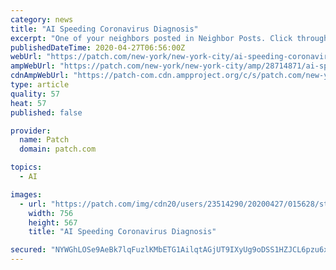 ```yaml
---
category: news
title: "AI Speeding Coronavirus Diagnosis"
excerpt: "One of your neighbors posted in Neighbor Posts. Click through to read what they have to say. (The views expressed in this post are the author’s own.)"
publishedDateTime: 2020-04-27T06:56:00Z
webUrl: "https://patch.com/new-york/new-york-city/ai-speeding-coronavirus-diagnosis"
ampWebUrl: "https://patch.com/new-york/new-york-city/amp/28714871/ai-speeding-coronavirus-diagnosis"
cdnAmpWebUrl: "https://patch-com.cdn.ampproject.org/c/s/patch.com/new-york/new-york-city/amp/28714871/ai-speeding-coronavirus-diagnosis"
type: article
quality: 57
heat: 57
published: false

provider:
  name: Patch
  domain: patch.com

topics:
  - AI

images:
  - url: "https://patch.com/img/cdn20/users/23514290/20200427/015628/styles/patch_image/public/ai-speeding-coronavirus-diagnosis___27014308586.jpg?width=984"
    width: 756
    height: 567
    title: "AI Speeding Coronavirus Diagnosis"

secured: "NYWGhLOSe9AeBk7lqFuzlKMbETG1AilqtAGjUT9IXyUg9oDSS1HZJCL6pzu6xNZucNa0MC1hZ/L8my907CjAz2pRwfg+eK613KbdRbE7mjVOPEWcDy7/uIRYOb6O/M1ofJ7Fp8MyLveQV/W3xcL5rkwZ+iJVIoIC0/0jpPq1yZQAwdRN3dZRkHVe7fSiefwpmBp+Hr0gDNzOe+9SsYPs9lTEufaohGHvK+H2YSseeK2lgFP/cNXOGYj9kG33j96NnODdjVJww8tZnQGx9yCm0lPvmfa1VsACmpiizaBeO0mr8w7Kjyhq8FNcLGW53bA8;LJp9rGEIer1Y8gpUZJRBEA=="
---
```


